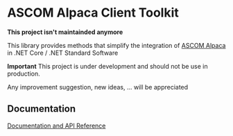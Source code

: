 # ASCOM Alpaca Client Toolkit

**This project isn't maintainded anymore**

This library provides methods that simplify the integration of 
[ASCOM Alpaca](https://ascom-standards.org/Developer/Alpaca.htm) in .NET Core / .NET Standard Software

**Important**
This project is under development and should not be use in production.

Any improvement suggestion, new ideas, ... will be appreciated

## Documentation

[Documentation and API Reference](https://elendil-software.github.io/ASCOM.Alpaca.Client)
